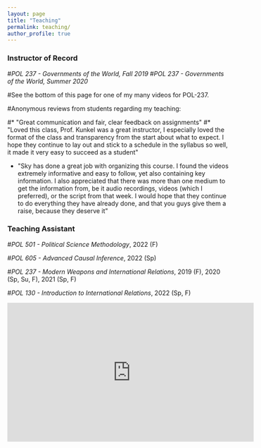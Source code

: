 ```yaml
---
layout: page
title: "Teaching"
permalink: teaching/
author_profile: true
---
```


### Instructor of Record

#*POL 237 - Governments of the World, Fall 2019*
#*POL 237 - Governments of the World, Summer 2020*

#See the bottom of this page for one of my many videos for POL-237.

#Anonymous reviews from students regarding my teaching:

#* "Great communication and fair, clear feedback on assignments"
#* "Loved this class, Prof. Kunkel was a great instructor, I especially loved the format of the class and transparency from the start about what to expect. I hope they continue to lay out and stick to a schedule in the syllabus so well, it made it very easy to succeed as a student"
* "Sky has done a great job with organizing this course. I found the videos extremely informative and easy to follow, yet also containing key information. I also appreciated that there was more than one medium to get the information from, be it audio recordings, videos (which I preferred), or the script from that week. I would hope that they continue to do everything they have already done, and that you guys give them a raise, because they deserve it"


### Teaching Assistant
#*POL 501 - Political Science Methodology*, 2022 (F)

#*POL 605 - Advanced Causal Inference*, 2022 (Sp)

#*POL 237 - Modern Weapons and International Relations*, 2019 (F), 2020 (Sp, Su, F), 2021 (Sp, F)

#*POL 130 - Introduction to International Relations*, 2022 (Sp, F)


<iframe width="560" height="315" src="https://www.youtube.com/embed/wKZOaYvHC5A" title="YouTube video player" frameborder="0" allow="accelerometer; autoplay; clipboard-write; encrypted-media; gyroscope; picture-in-picture" allowfullscreen></iframe>
